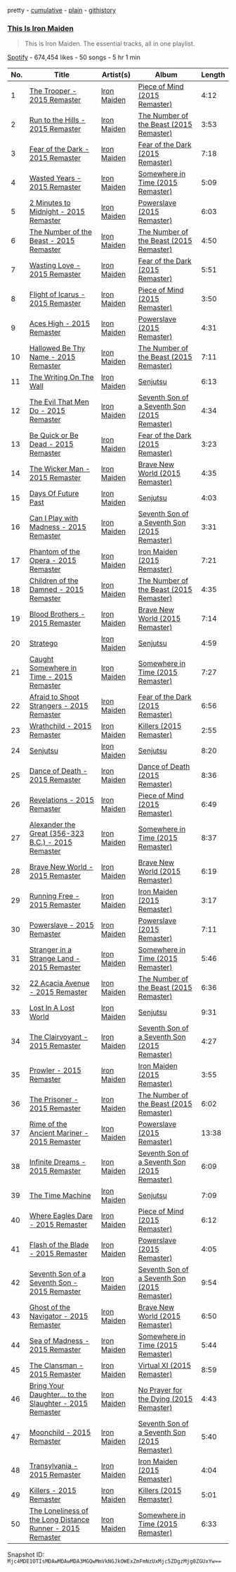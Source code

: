 pretty - [cumulative](/playlists/cumulative/37i9dQZF1DZ06evO3KIUZW.md) - [plain](/playlists/plain/37i9dQZF1DZ06evO3KIUZW) - [githistory](https://github.githistory.xyz/mackorone/spotify-playlist-archive/blob/main/playlists/plain/37i9dQZF1DZ06evO3KIUZW)

### [This Is Iron Maiden](https://open.spotify.com/playlist/37i9dQZF1DZ06evO3KIUZW)

> This is Iron Maiden\. The essential tracks, all in one playlist.

[Spotify](https://open.spotify.com/user/spotify) - 674,454 likes - 50 songs - 5 hr 1 min

| No. | Title | Artist(s) | Album | Length |
|---|---|---|---|---|
| 1 | [The Trooper \- 2015 Remaster](https://open.spotify.com/track/4OROzZUy6gOWN4UGQVaZMF) | [Iron Maiden](https://open.spotify.com/artist/6mdiAmATAx73kdxrNrnlao) | [Piece of Mind \(2015 Remaster\)](https://open.spotify.com/album/7I9Wh2IgvI3Nnr8Z1ZSWby) | 4:12 |
| 2 | [Run to the Hills \- 2015 Remaster](https://open.spotify.com/track/4Zc7TCHzuNwL0AFBlyLdyr) | [Iron Maiden](https://open.spotify.com/artist/6mdiAmATAx73kdxrNrnlao) | [The Number of the Beast \(2015 Remaster\)](https://open.spotify.com/album/5S3gls8Kjn8KVmqlIDEBbO) | 3:53 |
| 3 | [Fear of the Dark \- 2015 Remaster](https://open.spotify.com/track/6p8eFfPw3nQkf37aT3AkmK) | [Iron Maiden](https://open.spotify.com/artist/6mdiAmATAx73kdxrNrnlao) | [Fear of the Dark \(2015 Remaster\)](https://open.spotify.com/album/16Su3EUFLPqWVyrwN1q5wO) | 7:18 |
| 4 | [Wasted Years \- 2015 Remaster](https://open.spotify.com/track/1HM7Vp84E4SMzdrZONg6bH) | [Iron Maiden](https://open.spotify.com/artist/6mdiAmATAx73kdxrNrnlao) | [Somewhere in Time \(2015 Remaster\)](https://open.spotify.com/album/0OEg65hPhgP7B0Dy9TqP2L) | 5:09 |
| 5 | [2 Minutes to Midnight \- 2015 Remaster](https://open.spotify.com/track/2SrVGpjv0mqCR6j9EZPSm2) | [Iron Maiden](https://open.spotify.com/artist/6mdiAmATAx73kdxrNrnlao) | [Powerslave \(2015 Remaster\)](https://open.spotify.com/album/309KOMEivisMmBuzk09635) | 6:03 |
| 6 | [The Number of the Beast \- 2015 Remaster](https://open.spotify.com/track/3nlGByvetDcS1uomAoiBmy) | [Iron Maiden](https://open.spotify.com/artist/6mdiAmATAx73kdxrNrnlao) | [The Number of the Beast \(2015 Remaster\)](https://open.spotify.com/album/5S3gls8Kjn8KVmqlIDEBbO) | 4:50 |
| 7 | [Wasting Love \- 2015 Remaster](https://open.spotify.com/track/2KKLuHN6zDxVnWtFKO8vo4) | [Iron Maiden](https://open.spotify.com/artist/6mdiAmATAx73kdxrNrnlao) | [Fear of the Dark \(2015 Remaster\)](https://open.spotify.com/album/16Su3EUFLPqWVyrwN1q5wO) | 5:51 |
| 8 | [Flight of Icarus \- 2015 Remaster](https://open.spotify.com/track/3vhKrSxe3fRuS5Ogis76VO) | [Iron Maiden](https://open.spotify.com/artist/6mdiAmATAx73kdxrNrnlao) | [Piece of Mind \(2015 Remaster\)](https://open.spotify.com/album/7I9Wh2IgvI3Nnr8Z1ZSWby) | 3:50 |
| 9 | [Aces High \- 2015 Remaster](https://open.spotify.com/track/3wFGRek61NIF330UwJCI52) | [Iron Maiden](https://open.spotify.com/artist/6mdiAmATAx73kdxrNrnlao) | [Powerslave \(2015 Remaster\)](https://open.spotify.com/album/309KOMEivisMmBuzk09635) | 4:31 |
| 10 | [Hallowed Be Thy Name \- 2015 Remaster](https://open.spotify.com/track/469rBLYJUZHMJLtq2Wch3h) | [Iron Maiden](https://open.spotify.com/artist/6mdiAmATAx73kdxrNrnlao) | [The Number of the Beast \(2015 Remaster\)](https://open.spotify.com/album/5S3gls8Kjn8KVmqlIDEBbO) | 7:11 |
| 11 | [The Writing On The Wall](https://open.spotify.com/track/20sXcaJkWP0DdzA58Colw3) | [Iron Maiden](https://open.spotify.com/artist/6mdiAmATAx73kdxrNrnlao) | [Senjutsu](https://open.spotify.com/album/3TymcPWXqsCRA5oSL0TkPU) | 6:13 |
| 12 | [The Evil That Men Do \- 2015 Remaster](https://open.spotify.com/track/0S90LE5Z8FOdbui3tLak6t) | [Iron Maiden](https://open.spotify.com/artist/6mdiAmATAx73kdxrNrnlao) | [Seventh Son of a Seventh Son \(2015 Remaster\)](https://open.spotify.com/album/1rG6IgNdwE1IGFuIKuYosz) | 4:34 |
| 13 | [Be Quick or Be Dead \- 2015 Remaster](https://open.spotify.com/track/7xa3dJQMzBVzsrZ81tNcHP) | [Iron Maiden](https://open.spotify.com/artist/6mdiAmATAx73kdxrNrnlao) | [Fear of the Dark \(2015 Remaster\)](https://open.spotify.com/album/16Su3EUFLPqWVyrwN1q5wO) | 3:23 |
| 14 | [The Wicker Man \- 2015 Remaster](https://open.spotify.com/track/1diuZVsxD74xvtUSABRUoF) | [Iron Maiden](https://open.spotify.com/artist/6mdiAmATAx73kdxrNrnlao) | [Brave New World \(2015 Remaster\)](https://open.spotify.com/album/1hDF0QPIHVTnSJtxyQVguB) | 4:35 |
| 15 | [Days Of Future Past](https://open.spotify.com/track/2L42uB1e5wuanTTPEWVe64) | [Iron Maiden](https://open.spotify.com/artist/6mdiAmATAx73kdxrNrnlao) | [Senjutsu](https://open.spotify.com/album/3TymcPWXqsCRA5oSL0TkPU) | 4:03 |
| 16 | [Can I Play with Madness \- 2015 Remaster](https://open.spotify.com/track/5YBRbCkuzxkxA3e5BfetdI) | [Iron Maiden](https://open.spotify.com/artist/6mdiAmATAx73kdxrNrnlao) | [Seventh Son of a Seventh Son \(2015 Remaster\)](https://open.spotify.com/album/1rG6IgNdwE1IGFuIKuYosz) | 3:31 |
| 17 | [Phantom of the Opera \- 2015 Remaster](https://open.spotify.com/track/14H2fE4WEdkEem0kjVeODT) | [Iron Maiden](https://open.spotify.com/artist/6mdiAmATAx73kdxrNrnlao) | [Iron Maiden \(2015 Remaster\)](https://open.spotify.com/album/3DNeMApEMCo4IDXNMYnlFi) | 7:21 |
| 18 | [Children of the Damned \- 2015 Remaster](https://open.spotify.com/track/7tcaQvBbSpNN0P2UF6WXxB) | [Iron Maiden](https://open.spotify.com/artist/6mdiAmATAx73kdxrNrnlao) | [The Number of the Beast \(2015 Remaster\)](https://open.spotify.com/album/5S3gls8Kjn8KVmqlIDEBbO) | 4:35 |
| 19 | [Blood Brothers \- 2015 Remaster](https://open.spotify.com/track/4q9YY8eorYGjpjk3Zko7l9) | [Iron Maiden](https://open.spotify.com/artist/6mdiAmATAx73kdxrNrnlao) | [Brave New World \(2015 Remaster\)](https://open.spotify.com/album/1hDF0QPIHVTnSJtxyQVguB) | 7:14 |
| 20 | [Stratego](https://open.spotify.com/track/7BOLGsgOMicS0GLmsX940c) | [Iron Maiden](https://open.spotify.com/artist/6mdiAmATAx73kdxrNrnlao) | [Senjutsu](https://open.spotify.com/album/3TymcPWXqsCRA5oSL0TkPU) | 4:59 |
| 21 | [Caught Somewhere in Time \- 2015 Remaster](https://open.spotify.com/track/5F5Wshdfs9oe188TryHRia) | [Iron Maiden](https://open.spotify.com/artist/6mdiAmATAx73kdxrNrnlao) | [Somewhere in Time \(2015 Remaster\)](https://open.spotify.com/album/0OEg65hPhgP7B0Dy9TqP2L) | 7:27 |
| 22 | [Afraid to Shoot Strangers \- 2015 Remaster](https://open.spotify.com/track/6QKhecJ2JuajCTPTtYkKUQ) | [Iron Maiden](https://open.spotify.com/artist/6mdiAmATAx73kdxrNrnlao) | [Fear of the Dark \(2015 Remaster\)](https://open.spotify.com/album/16Su3EUFLPqWVyrwN1q5wO) | 6:56 |
| 23 | [Wrathchild \- 2015 Remaster](https://open.spotify.com/track/1SpuDZ7y1W4vaCzHeLvsf7) | [Iron Maiden](https://open.spotify.com/artist/6mdiAmATAx73kdxrNrnlao) | [Killers \(2015 Remaster\)](https://open.spotify.com/album/5REF2imQI3lMAmeWcDXE3D) | 2:55 |
| 24 | [Senjutsu](https://open.spotify.com/track/5aCPxXIBHYa2t6BXhKA6o7) | [Iron Maiden](https://open.spotify.com/artist/6mdiAmATAx73kdxrNrnlao) | [Senjutsu](https://open.spotify.com/album/3TymcPWXqsCRA5oSL0TkPU) | 8:20 |
| 25 | [Dance of Death \- 2015 Remaster](https://open.spotify.com/track/4YsgFGkP1KeSFDWfZqVioX) | [Iron Maiden](https://open.spotify.com/artist/6mdiAmATAx73kdxrNrnlao) | [Dance of Death \(2015 Remaster\)](https://open.spotify.com/album/2Y8x0EEu7il0K2gCQIqVRh) | 8:36 |
| 26 | [Revelations \- 2015 Remaster](https://open.spotify.com/track/1J9ylqJ29VS6yFhIkkNBzL) | [Iron Maiden](https://open.spotify.com/artist/6mdiAmATAx73kdxrNrnlao) | [Piece of Mind \(2015 Remaster\)](https://open.spotify.com/album/7I9Wh2IgvI3Nnr8Z1ZSWby) | 6:49 |
| 27 | [Alexander the Great \(356\-323 B.C.\) \- 2015 Remaster](https://open.spotify.com/track/2mpdTbHtsUTbunJ62itq2E) | [Iron Maiden](https://open.spotify.com/artist/6mdiAmATAx73kdxrNrnlao) | [Somewhere in Time \(2015 Remaster\)](https://open.spotify.com/album/0OEg65hPhgP7B0Dy9TqP2L) | 8:37 |
| 28 | [Brave New World \- 2015 Remaster](https://open.spotify.com/track/5hAAcyKfcw8nJ2Kgx3FXd0) | [Iron Maiden](https://open.spotify.com/artist/6mdiAmATAx73kdxrNrnlao) | [Brave New World \(2015 Remaster\)](https://open.spotify.com/album/1hDF0QPIHVTnSJtxyQVguB) | 6:19 |
| 29 | [Running Free \- 2015 Remaster](https://open.spotify.com/track/5JX4CIPK47CU1iVeAWJtH5) | [Iron Maiden](https://open.spotify.com/artist/6mdiAmATAx73kdxrNrnlao) | [Iron Maiden \(2015 Remaster\)](https://open.spotify.com/album/3DNeMApEMCo4IDXNMYnlFi) | 3:17 |
| 30 | [Powerslave \- 2015 Remaster](https://open.spotify.com/track/70wXUzmg3tk3Ci2Ixg1YwO) | [Iron Maiden](https://open.spotify.com/artist/6mdiAmATAx73kdxrNrnlao) | [Powerslave \(2015 Remaster\)](https://open.spotify.com/album/309KOMEivisMmBuzk09635) | 7:11 |
| 31 | [Stranger in a Strange Land \- 2015 Remaster](https://open.spotify.com/track/2ItrQShUvHTeaiZiDukjNo) | [Iron Maiden](https://open.spotify.com/artist/6mdiAmATAx73kdxrNrnlao) | [Somewhere in Time \(2015 Remaster\)](https://open.spotify.com/album/0OEg65hPhgP7B0Dy9TqP2L) | 5:46 |
| 32 | [22 Acacia Avenue \- 2015 Remaster](https://open.spotify.com/track/51S9pXdACCrhputBUl05Cs) | [Iron Maiden](https://open.spotify.com/artist/6mdiAmATAx73kdxrNrnlao) | [The Number of the Beast \(2015 Remaster\)](https://open.spotify.com/album/5S3gls8Kjn8KVmqlIDEBbO) | 6:36 |
| 33 | [Lost In A Lost World](https://open.spotify.com/track/0snEBWqLtpH1lONPTiNref) | [Iron Maiden](https://open.spotify.com/artist/6mdiAmATAx73kdxrNrnlao) | [Senjutsu](https://open.spotify.com/album/3TymcPWXqsCRA5oSL0TkPU) | 9:31 |
| 34 | [The Clairvoyant \- 2015 Remaster](https://open.spotify.com/track/1NVvYEAv61lWHmptNEBUHf) | [Iron Maiden](https://open.spotify.com/artist/6mdiAmATAx73kdxrNrnlao) | [Seventh Son of a Seventh Son \(2015 Remaster\)](https://open.spotify.com/album/1rG6IgNdwE1IGFuIKuYosz) | 4:27 |
| 35 | [Prowler \- 2015 Remaster](https://open.spotify.com/track/1198hsFUvkbffYd8Ff58DX) | [Iron Maiden](https://open.spotify.com/artist/6mdiAmATAx73kdxrNrnlao) | [Iron Maiden \(2015 Remaster\)](https://open.spotify.com/album/3DNeMApEMCo4IDXNMYnlFi) | 3:55 |
| 36 | [The Prisoner \- 2015 Remaster](https://open.spotify.com/track/60JWUDrpUTuu6gxTvknjg5) | [Iron Maiden](https://open.spotify.com/artist/6mdiAmATAx73kdxrNrnlao) | [The Number of the Beast \(2015 Remaster\)](https://open.spotify.com/album/5S3gls8Kjn8KVmqlIDEBbO) | 6:02 |
| 37 | [Rime of the Ancient Mariner \- 2015 Remaster](https://open.spotify.com/track/6K8ROjiPJqyHDJS0sA0dwH) | [Iron Maiden](https://open.spotify.com/artist/6mdiAmATAx73kdxrNrnlao) | [Powerslave \(2015 Remaster\)](https://open.spotify.com/album/309KOMEivisMmBuzk09635) | 13:38 |
| 38 | [Infinite Dreams \- 2015 Remaster](https://open.spotify.com/track/2yGdYMeYIjCQFiBRPnKKiZ) | [Iron Maiden](https://open.spotify.com/artist/6mdiAmATAx73kdxrNrnlao) | [Seventh Son of a Seventh Son \(2015 Remaster\)](https://open.spotify.com/album/1rG6IgNdwE1IGFuIKuYosz) | 6:09 |
| 39 | [The Time Machine](https://open.spotify.com/track/2orfmTbBQtEI1wpukVt40z) | [Iron Maiden](https://open.spotify.com/artist/6mdiAmATAx73kdxrNrnlao) | [Senjutsu](https://open.spotify.com/album/3TymcPWXqsCRA5oSL0TkPU) | 7:09 |
| 40 | [Where Eagles Dare \- 2015 Remaster](https://open.spotify.com/track/5QtlbCKhAL70eQM9dbzoR8) | [Iron Maiden](https://open.spotify.com/artist/6mdiAmATAx73kdxrNrnlao) | [Piece of Mind \(2015 Remaster\)](https://open.spotify.com/album/7I9Wh2IgvI3Nnr8Z1ZSWby) | 6:12 |
| 41 | [Flash of the Blade \- 2015 Remaster](https://open.spotify.com/track/2yAiIlVQa2wy9M5JnSrjMm) | [Iron Maiden](https://open.spotify.com/artist/6mdiAmATAx73kdxrNrnlao) | [Powerslave \(2015 Remaster\)](https://open.spotify.com/album/309KOMEivisMmBuzk09635) | 4:05 |
| 42 | [Seventh Son of a Seventh Son \- 2015 Remaster](https://open.spotify.com/track/4STDzTw4Z13mee7Ig4vi1n) | [Iron Maiden](https://open.spotify.com/artist/6mdiAmATAx73kdxrNrnlao) | [Seventh Son of a Seventh Son \(2015 Remaster\)](https://open.spotify.com/album/1rG6IgNdwE1IGFuIKuYosz) | 9:54 |
| 43 | [Ghost of the Navigator \- 2015 Remaster](https://open.spotify.com/track/6KLUI6LnYdg5PIb5VKWSzu) | [Iron Maiden](https://open.spotify.com/artist/6mdiAmATAx73kdxrNrnlao) | [Brave New World \(2015 Remaster\)](https://open.spotify.com/album/1hDF0QPIHVTnSJtxyQVguB) | 6:50 |
| 44 | [Sea of Madness \- 2015 Remaster](https://open.spotify.com/track/6GROdBUD0tIT9muEfnXQUz) | [Iron Maiden](https://open.spotify.com/artist/6mdiAmATAx73kdxrNrnlao) | [Somewhere in Time \(2015 Remaster\)](https://open.spotify.com/album/0OEg65hPhgP7B0Dy9TqP2L) | 5:44 |
| 45 | [The Clansman \- 2015 Remaster](https://open.spotify.com/track/4L6lZetSWtn949AGIhd5aR) | [Iron Maiden](https://open.spotify.com/artist/6mdiAmATAx73kdxrNrnlao) | [Virtual XI \(2015 Remaster\)](https://open.spotify.com/album/4olc018Cln2QaMRFy1sk7v) | 8:59 |
| 46 | [Bring Your Daughter..\. to the Slaughter \- 2015 Remaster](https://open.spotify.com/track/40j3GW7l0R4EM12fHqNqM2) | [Iron Maiden](https://open.spotify.com/artist/6mdiAmATAx73kdxrNrnlao) | [No Prayer for the Dying \(2015 Remaster\)](https://open.spotify.com/album/21ZEAwY2TDnoQvVMJKkjUk) | 4:43 |
| 47 | [Moonchild \- 2015 Remaster](https://open.spotify.com/track/2lIAye5LMhs7EfiWDTGC2y) | [Iron Maiden](https://open.spotify.com/artist/6mdiAmATAx73kdxrNrnlao) | [Seventh Son of a Seventh Son \(2015 Remaster\)](https://open.spotify.com/album/1rG6IgNdwE1IGFuIKuYosz) | 5:40 |
| 48 | [Transylvania \- 2015 Remaster](https://open.spotify.com/track/43QZUbTYnsU7ypUKxOyTRz) | [Iron Maiden](https://open.spotify.com/artist/6mdiAmATAx73kdxrNrnlao) | [Iron Maiden \(2015 Remaster\)](https://open.spotify.com/album/3DNeMApEMCo4IDXNMYnlFi) | 4:04 |
| 49 | [Killers \- 2015 Remaster](https://open.spotify.com/track/2Ydpa6xB4kD8WRXHYN6T1G) | [Iron Maiden](https://open.spotify.com/artist/6mdiAmATAx73kdxrNrnlao) | [Killers \(2015 Remaster\)](https://open.spotify.com/album/5REF2imQI3lMAmeWcDXE3D) | 5:01 |
| 50 | [The Loneliness of the Long Distance Runner \- 2015 Remaster](https://open.spotify.com/track/5ttrHRvvbegTmsCevibnFR) | [Iron Maiden](https://open.spotify.com/artist/6mdiAmATAx73kdxrNrnlao) | [Somewhere in Time \(2015 Remaster\)](https://open.spotify.com/album/0OEg65hPhgP7B0Dy9TqP2L) | 6:33 |

Snapshot ID: `Mjc4MDE1OTIsMDAwMDAwMDA3MGQwMmVkNGJkOWExZmFmNzUxMjc5ZDgzMjg0ZGUxYw==`
